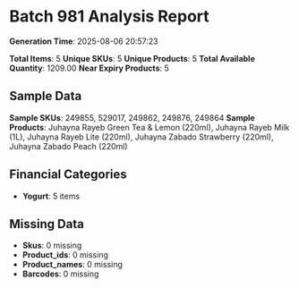 # Batch 981 Analysis Report

**Generation Time**: 2025-08-06 20:57:23

**Total Items**: 5
**Unique SKUs**: 5
**Unique Products**: 5
**Total Available Quantity**: 1209.00
**Near Expiry Products**: 5

## Sample Data
**Sample SKUs**: 249855, 529017, 249862, 249876, 249864
**Sample Products**: Juhayna Rayeb Green Tea & Lemon (220ml), Juhayna Rayeb Milk (1L), Juhayna Rayeb Lite (220ml), Juhayna Zabado Strawberry (220ml), Juhayna Zabado Peach (220ml)

## Financial Categories
- **Yogurt**: 5 items

## Missing Data
- **Skus**: 0 missing
- **Product_ids**: 0 missing
- **Product_names**: 0 missing
- **Barcodes**: 0 missing
